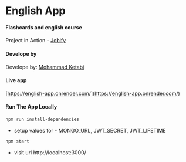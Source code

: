 # English App

#### Flashcards and english course

Project in Action - [Jobify](https://www.jobify.live/)

#### Develope by

Develope by: [Mohammad Ketabi](https://www.mohammadketabi.com)

#### Live app

[https://english-app.onrender.com/](https://english-app.onrender.com/)

#### Run The App Locally

```sh
npm run install-dependencies
```

- setup values for - MONGO_URL, JWT_SECRET, JWT_LIFETIME

```sh
npm start
```

- visit url http://localhost:3000/
